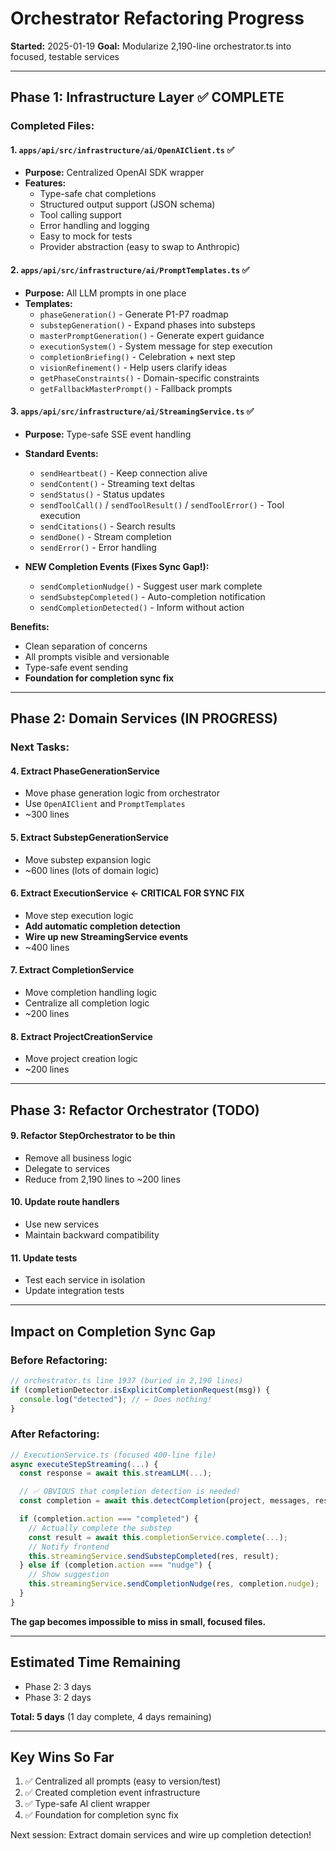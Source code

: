 # Orchestrator Refactoring Progress

**Started:** 2025-01-19
**Goal:** Modularize 2,190-line orchestrator.ts into focused, testable services

---

## Phase 1: Infrastructure Layer ✅ COMPLETE

### Completed Files:

#### 1. `apps/api/src/infrastructure/ai/OpenAIClient.ts` ✅

- **Purpose:** Centralized OpenAI SDK wrapper
- **Features:**
  - Type-safe chat completions
  - Structured output support (JSON schema)
  - Tool calling support
  - Error handling and logging
  - Easy to mock for tests
  - Provider abstraction (easy to swap to Anthropic)

#### 2. `apps/api/src/infrastructure/ai/PromptTemplates.ts` ✅

- **Purpose:** All LLM prompts in one place
- **Templates:**
  - `phaseGeneration()` - Generate P1-P7 roadmap
  - `substepGeneration()` - Expand phases into substeps
  - `masterPromptGeneration()` - Generate expert guidance
  - `executionSystem()` - System message for step execution
  - `completionBriefing()` - Celebration + next step
  - `visionRefinement()` - Help users clarify ideas
  - `getPhaseConstraints()` - Domain-specific constraints
  - `getFallbackMasterPrompt()` - Fallback prompts

#### 3. `apps/api/src/infrastructure/ai/StreamingService.ts` ✅

- **Purpose:** Type-safe SSE event handling
- **Standard Events:**
  - `sendHeartbeat()` - Keep connection alive
  - `sendContent()` - Streaming text deltas
  - `sendStatus()` - Status updates
  - `sendToolCall()` / `sendToolResult()` / `sendToolError()` - Tool execution
  - `sendCitations()` - Search results
  - `sendDone()` - Stream completion
  - `sendError()` - Error handling

- **NEW Completion Events (Fixes Sync Gap!):**
  - `sendCompletionNudge()` - Suggest user mark complete
  - `sendSubstepCompleted()` - Auto-completion notification
  - `sendCompletionDetected()` - Inform without action

**Benefits:**

- Clean separation of concerns
- All prompts visible and versionable
- Type-safe event sending
- **Foundation for completion sync fix**

---

## Phase 2: Domain Services (IN PROGRESS)

### Next Tasks:

#### 4. Extract PhaseGenerationService

- Move phase generation logic from orchestrator
- Use `OpenAIClient` and `PromptTemplates`
- ~300 lines

#### 5. Extract SubstepGenerationService

- Move substep expansion logic
- ~600 lines (lots of domain logic)

#### 6. Extract ExecutionService **← CRITICAL FOR SYNC FIX**

- Move step execution logic
- **Add automatic completion detection**
- **Wire up new StreamingService events**
- ~400 lines

#### 7. Extract CompletionService

- Move completion handling logic
- Centralize all completion logic
- ~200 lines

#### 8. Extract ProjectCreationService

- Move project creation logic
- ~200 lines

---

## Phase 3: Refactor Orchestrator (TODO)

#### 9. Refactor StepOrchestrator to be thin

- Remove all business logic
- Delegate to services
- Reduce from 2,190 lines to ~200 lines

#### 10. Update route handlers

- Use new services
- Maintain backward compatibility

#### 11. Update tests

- Test each service in isolation
- Update integration tests

---

## Impact on Completion Sync Gap

### Before Refactoring:

```typescript
// orchestrator.ts line 1937 (buried in 2,190 lines)
if (completionDetector.isExplicitCompletionRequest(msg)) {
  console.log("detected"); // ← Does nothing!
}
```

### After Refactoring:

```typescript
// ExecutionService.ts (focused 400-line file)
async executeStepStreaming(...) {
  const response = await this.streamLLM(...);

  // ✅ OBVIOUS that completion detection is needed!
  const completion = await this.detectCompletion(project, messages, response);

  if (completion.action === "completed") {
    // Actually complete the substep
    const result = await this.completionService.complete(...);
    // Notify frontend
    this.streamingService.sendSubstepCompleted(res, result);
  } else if (completion.action === "nudge") {
    // Show suggestion
    this.streamingService.sendCompletionNudge(res, completion.nudge);
  }
}
```

**The gap becomes impossible to miss in small, focused files.**

---

## Estimated Time Remaining

- Phase 2: 3 days
- Phase 3: 2 days

**Total: 5 days** (1 day complete, 4 days remaining)

---

## Key Wins So Far

1. ✅ Centralized all prompts (easy to version/test)
2. ✅ Created completion event infrastructure
3. ✅ Type-safe AI client wrapper
4. ✅ Foundation for completion sync fix

Next session: Extract domain services and wire up completion detection!
